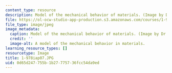 ```yaml
---
content_type: resource
description: Model of the mechanical behavior of materials. (Image by Dr. Markus Buehler.)
file: https://ol-ocw-studio-app-production.s3.amazonaws.com/courses/1-978-from-nano-to-macro-introduction-to-atomistic-modeling-techniques-january-iap-2007/0d65d247755b1b27775736fcc54da9ed_1-978iap07.JPG
file_type: image/jpeg
image_metadata:
  caption: Model of the mechanical behavior of materials. (Image by Dr. Markus Buehler.)
  credit: ''
  image-alt: A model of the mechanical behavior in materials.
learning_resource_types: []
resourcetype: Image
title: 1-978iap07.JPG
uid: 0d65d247-755b-1b27-7757-36fcc54da9ed
---
```

